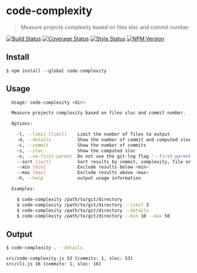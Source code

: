 # code-complexity

> Measure projects complexity based on files sloc and commit number.

[![Build Status][travis-image]][travis-url]
[![Coverage Status][coverage-image]][coverage-url]
[![Style Status][style-image]][style-url]
[![NPM Version][npm-image]][npm-url]


## Install

```console
$ npm install --global code-complexity
```


## Usage

```sh
  Usage: code-complexity <dir>

  Measure projects complexity based on files sloc and commit number.

  Options:

    -l, --limit [limit]    Limit the number of files to output
    -d, --details          Show the number of commit and computed sloc
    -c, --commit           Show the number of commits
    -s, --sloc             Show the computed sloc
    -n, --no-first-parent  Do not use the git-log flag '--first-parent' when counting commits
    --sort [sort]          Sort results by commit, complexity, file or sloc
    --min [min]            Exclude results below <min>
    --max [max]            Exclude results above <max>
    -h, --help             output usage information

  Examples:

    $ code-complexity /path/to/git/directory
    $ code-complexity /path/to/git/directory --limit 3
    $ code-complexity /path/to/git/directory --details
    $ code-complexity /path/to/git/directory --min 10 --max 50
```

## Output

```sh
$ code-complexity . --details

src/code-complexity.js 53 (commits: 1, sloc: 53)
src/cli.js 16 (commits: 1, sloc: 16)
```


[travis-image]:https://img.shields.io/travis/simonrenoult/code-complexity/master.svg?style=flat-square
[travis-url]: https://travis-ci.org/simonrenoult/code-complexity
[style-image]: https://img.shields.io/badge/code_style-prettier-ff69b4.svg?style=flat-square
[style-url]: https://prettier.io/
[coverage-image]: https://img.shields.io/codecov/c/github/simonrenoult/code-complexity.svg?style=flat-square
[coverage-url]: https://codecov.io/gh/simonrenoult/code-complexity/branch/master
[npm-image]: https://img.shields.io/npm/v/code-complexity.svg?style=flat-square
[npm-url]: https://www.npmjs.com/package/code-complexity
